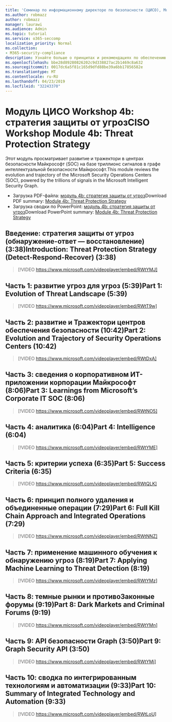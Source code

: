 ```yaml
---
title: 'Семинар по информационному директоре по безопасности (ЦИСО), Module 4b: стратегия защиты от угроз'
ms.author: robmazz
author: robmazz
manager: laurawi
ms.audience: Admin
ms.topic: tutorial
ms.service: o365-seccomp
localization_priority: Normal
ms.collection:
- M365-security-compliance
description: Узнайте больше о принципах и рекомендациях по обеспечению безопасности модернизации в Организации.
ms.openlocfilehash: bbe28d89280826202c9d338827ac2b1469c8a632
ms.sourcegitcommit: 0017dc6a5f81c165d9dfd88be39a6bb17856582e
ms.translationtype: MT
ms.contentlocale: ru-RU
ms.lasthandoff: 04/23/2019
ms.locfileid: "32243370"
---
```

# <a name="ciso-workshop-module-4b-threat-protection-strategy"></a><span data-ttu-id="b9b04-103">Модуль ЦИСО Workshop 4b: стратегия защиты от угроз</span><span class="sxs-lookup"><span data-stu-id="b9b04-103">CISO Workshop Module 4b: Threat Protection Strategy</span></span> 

<span data-ttu-id="b9b04-104">Этот модуль просматривает развитие и тражектори в центрах безопасности Майкрософт (SOC) на базе триллионс сигналов в графе интеллектуальной безопасности Майкрософт.</span><span class="sxs-lookup"><span data-stu-id="b9b04-104">This module reviews the evolution and trajectory of the Microsoft Security Operations Centers (SOC), powered by the trillions of signals in the Microsoft Intelligent Security Graph.</span></span>

- <span data-ttu-id="b9b04-105">Загрузка PDF-файла: [модуль 4b: стратегия защиты от угроз](media/ciso-workshop-4b-threat-protection-strategy.pdf)</span><span class="sxs-lookup"><span data-stu-id="b9b04-105">Download PDF summary: [Module 4b: Threat Protection Strategy](media/ciso-workshop-4b-threat-protection-strategy.pdf)</span></span>
- <span data-ttu-id="b9b04-106">Загрузка сводки по PowerPoint: [модуль 4b: стратегия защиты от угроз](https://docs.microsoft.com/office365/securitycompliance/media/ciso-workshop-4b-threat-protection-strategy.pptx)</span><span class="sxs-lookup"><span data-stu-id="b9b04-106">Download PowerPoint summary: [Module 4b: Threat Protection Strategy](https://docs.microsoft.com/office365/securitycompliance/media/ciso-workshop-4b-threat-protection-strategy.pptx)</span></span>

## <a name="introduction-threat-protection-strategy-detect-respond-recover-338"></a><span data-ttu-id="b9b04-107">Введение: стратегия защиты от угроз (обнаружение-ответ — восстановление) (3:38)</span><span class="sxs-lookup"><span data-stu-id="b9b04-107">Introduction: Threat Protection Strategy (Detect-Respond-Recover) (3:38)</span></span>

> [!VIDEO https://www.microsoft.com/videoplayer/embed/RWtYMJ]

## <a name="part-1-evolution-of-threat-landscape-539"></a><span data-ttu-id="b9b04-108">Часть 1: развитие угроз для угроз (5:39)</span><span class="sxs-lookup"><span data-stu-id="b9b04-108">Part 1: Evolution of Threat Landscape (5:39)</span></span>

> [!VIDEO https://www.microsoft.com/videoplayer/embed/RWtT9w]

## <a name="part-2-evolution-and-trajectory-of-security-operations-centers-1042"></a><span data-ttu-id="b9b04-109">Часть 2: развитие и Тражектори центров обеспечения безопасности (10:42)</span><span class="sxs-lookup"><span data-stu-id="b9b04-109">Part 2: Evolution and Trajectory of Security Operations Centers (10:42)</span></span>

> [!VIDEO https://www.microsoft.com/videoplayer/embed/RWtDxA]

## <a name="part-3-learnings-from-microsofts-corporate-it-soc-806"></a><span data-ttu-id="b9b04-110">Часть 3: сведения о корпоративном ИТ-приложении корпорации Майкрософт (8:06)</span><span class="sxs-lookup"><span data-stu-id="b9b04-110">Part 3: Learnings from Microsoft’s Corporate IT SOC (8:06)</span></span>

> [!VIDEO https://www.microsoft.com/videoplayer/embed/RWtNO5]

## <a name="part-4-intelligence-604"></a><span data-ttu-id="b9b04-111">Часть 4: аналитика (6:04)</span><span class="sxs-lookup"><span data-stu-id="b9b04-111">Part 4: Intelligence (6:04)</span></span>

> [!VIDEO https://www.microsoft.com/videoplayer/embed/RWtYME]

## <a name="part-5-success-criteria-635"></a><span data-ttu-id="b9b04-112">Часть 5: критерии успеха (6:35)</span><span class="sxs-lookup"><span data-stu-id="b9b04-112">Part 5: Success Criteria (6:35)</span></span>

> [!VIDEO https://www.microsoft.com/videoplayer/embed/RWtQLK]

## <a name="part-6-full-kill-chain-approach-and-integrated-operations-729"></a><span data-ttu-id="b9b04-113">Часть 6: принцип полного удаления и объединенные операции (7:29)</span><span class="sxs-lookup"><span data-stu-id="b9b04-113">Part 6: Full Kill Chain Approach and Integrated Operations (7:29)</span></span>

> [!VIDEO https://www.microsoft.com/videoplayer/embed/RWtNNZ]

## <a name="part-7-applying-machine-learning-to-threat-detection-819"></a><span data-ttu-id="b9b04-114">Часть 7: применение машинного обучения к обнаружению угроз (8:19)</span><span class="sxs-lookup"><span data-stu-id="b9b04-114">Part 7: Applying Machine Learning to Threat Detection (8:19)</span></span>

> [!VIDEO https://www.microsoft.com/videoplayer/embed/RWtYMz]

## <a name="part-8-dark-markets-and-criminal-forums-919"></a><span data-ttu-id="b9b04-115">Часть 8: темные рынки и противоЗаконные форумы (9:19)</span><span class="sxs-lookup"><span data-stu-id="b9b04-115">Part 8: Dark Markets and Criminal Forums (9:19)</span></span>

> [!VIDEO https://www.microsoft.com/videoplayer/embed/RWtYMn]

## <a name="part-9-graph-security-api-350"></a><span data-ttu-id="b9b04-116">Часть 9: API безопасности Graph (3:50)</span><span class="sxs-lookup"><span data-stu-id="b9b04-116">Part 9: Graph Security API (3:50)</span></span>

> [!VIDEO https://www.microsoft.com/videoplayer/embed/RWtYMj]

## <a name="part-10-summary-of-integrated-technology-and-automation-933"></a><span data-ttu-id="b9b04-117">Часть 10: сводка по интегрированным технологиям и автоматизации (9:33)</span><span class="sxs-lookup"><span data-stu-id="b9b04-117">Part 10: Summary of Integrated Technology and Automation (9:33)</span></span>

> [!VIDEO https://www.microsoft.com/videoplayer/embed/RWtLoU]